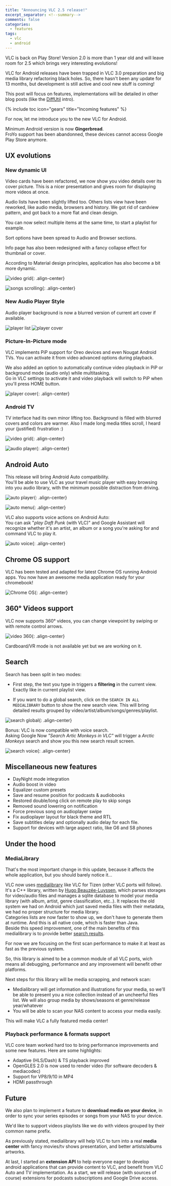 ```yaml
---
title: "Announcing VLC 2.5 release!"
excerpt_separator: <!--summary-->
comments: false
categories:
  - features
tags:
  - vlc
  - android
---
```


VLC is back on Play Store! Version 2.0 is more than 1 year old and will leave room for 2.5 which brings very interesting evolutions!  
<!--summary-->

VLC for Android releases have been trapped in VLC 3.0 preparation and big media library refactoring black holes.
So, there hasn't been any update for 13 months, but development is still active and cool new stuff is coming!

This post will focus on features, implementations will be detailed in other blog posts (like the [DiffUtil](/code/diffutil/) intro).

{% include toc icon="gears" title="Incoming features" %}  

For now, let me introduce you to the new VLC for Android.

Minimum Android version is now **Gingerbread**.  
FroYo support has been abandonned, these devices cannot access Google Play Store anymore.

## UX evolutions

### New dynamic UI
Video cards have been refactored, we now show you video details over its cover picture. This is a nicer presentation and gives room for displaying more videos at once.

Audio lists have been slightly lifted too.
Others lists view have been reworked, like audio media, browsers and history. We got rid of cardview pattern, and got back to a more flat and clean design.

You can now select multiple items at the same time, to start a playlist for example.

Sort options have been spread to Audio and Browser sections.

Info page has also been redesigned with a fancy collapse effect for thumbnail or cover.

According to Material design principles, application has also become a bit more dynamic.

![video grid](/assets/images/v2.5/video_sort.gif){: .align-center}

![songs scrolling](/assets/images/v2.5/dynamic_ui.gif){: .align-center}

### New Audio Player Style

Audio player background is now a blurred version of current art cover if available.

![player list](/assets/images/v2.5/player_list.png)
![player cover](/assets/images/v2.5/player_cover.png)

### Picture-In-Picture mode

VLC implements PiP support for Oreo devices and even Nougat Android TVs. You can activate it from video advanced options during playback.

We also added an option to automatically continue video playback in PiP or background mode (audio only) while multitasking.  
Go in VLC settings to activate it and video playback will switch to PiP when you'll press HOME button.

![player cover](/assets/images/v2.5/pip.png){: .align-center}

### Android TV

TV interface had its own minor lifting too.
Background is filled with blurred covers and colors are warmer. Also I made long media titles scroll, I heard your (justified) frustration :)


![video grid](/assets/images/v2.5/tv_main.png){: .align-center}

![audio player](/assets/images/v2.5/tv_music_player.png){: .align-center}

## Android Auto

This release will bring Android Auto compatibility.  
You'll be able to use VLC as your travel music player with easy browsing into you audio library, with the minimum possible distraction from driving.

![auto player](/assets/images/v2.5/auto_playing.png){: .align-center}

![auto menu](/assets/images/v2.5/auto_menu.png){: .align-center}

VLC also supports voice actions on Android Auto:  
You can ask "*play Daft Punk* (with VLC)" and Google Assistant will recognize whether it's an artist, an album or a song you're asking for and command VLC to play it.

![auto voice](/assets/images/v2.5/auto_voice_landscape.gif){: .align-center}

## Chrome OS support

VLC has been tested and adapted for latest Chrome OS running Android apps. You now have an awesome media application ready for your chromebook!

![Chrome OS](/assets/images/v2.5/chromeos.png){: .align-center}

## 360° Videos support

VLC now supports 360° videos, you can change viewpoint by swiping or with remote control arrows.

![video 360](/assets/images/v2.5/360.png){: .align-center}

Cardboard/VR mode is not available yet but we are working on it.

## Search
Search has been split in two modes:
- First step, the text you type in triggers a **filtering** in the current view. Exactly like in current playlist view.

- If you want to do a global search, click on the `SEARCH IN ALL MEDIALIBRARY` button to show the new search view. This will bring detailed results grouped by video/artist/album/songs/genres/playlist.

![search global](/assets/images/v2.5/search.gif){: .align-center}

Bonus:
VLC is now compatible with voice search.  
Asking Google Now *"Search Artic Monkeys in VLC"* will trigger a *Arctic Monkeys* search and show you this new search result screen.


![search voice](/assets/images/v2.5/voice_search.gif){: .align-center}


## Miscellaneous new features

* DayNight mode integration
* Audio boost in video
* Equalizer custom presets
* Save and resume position for podcasts & audiobooks
* Restored double/long click on remote play to skip songs
* Removed sound lowering on notification
* Force previous song on audioplayer swipe
* Fix audioplayer layout for black theme and RTL
* Save subtitles delay and optionally audio delay for each file.
* Support for devices with large aspect ratio, like G6 and S8 phones

## Under the hood

### MediaLibrary

That's the most important change in this update, because it affects the whole application, but you should barely notice it...

VLC now uses [medialibrary](https://code.videolan.org/videolan/medialibrary) like VLC for Tizen (other VLC ports will follow).  
It's a C++ library, written by [Hugo Beauzée-Luyssen](http://www.beauzee.fr/), which parses storages for video/audio files and manages a sqlite database to model your media library (with album, artist, genre classification, etc..). It replaces the old system we had on Android which just saved media files with their metadata, we had no proper structure for media library.  
Categories lists are now faster to show up, we don't have to generate them at runtime. And this is all native code, which is faster than Java.  
Beside this speed improvement, one of the main benefits of this medialibrary is to provide better [search results](#search).

For now we are focusing on the first scan performance to make it at least as fast as the previous system.  

So, this library is aimed to be a common module of all VLC ports, wich means all debugging, performance and any improvement will benefit other platforms.  

Next steps for this library will be media scrapping, and network scan:
* Medialibrary will get information and illustrations for your media, so we'll be able to present you a nice collection instead of an uncheerful files list. We will also group media by shows/seasons et genre/release year/whatever
* You will be able to scan your NAS content to access your media easily.

This will make VLC a fully featured media center!

### Playback performance & formats support

VLC core team worked hard too to bring performance improvements and some new features. Here are some highlights:
* Adaptive (HLS/Dash) & TS playback improved
* OpenGLES 2.0 is now used to render video (for software decoders & mediacodec)
* Support for VP8/9/10 in MP4
* HDMI passthrough

## Future

We also plan to implement a feature to **download media on your device**, in order to sync your series episodes or songs from your NAS to your device.

We'd like to support videos playlists like we do with videos grouped by their common name prefix.

As previously stated, medialibrary will help VLC to turn into a real **media center** with fancy movies/tv shows presentation, and better artists/albums artworks.

At last, I started an **extension API** to help everyone eager to develop android applications that can provide content to VLC, and benefit from VLC Auto and TV implementation.
As a start, we will release (with sources of course) extensions for podcasts subscriptions and Google Drive access.

